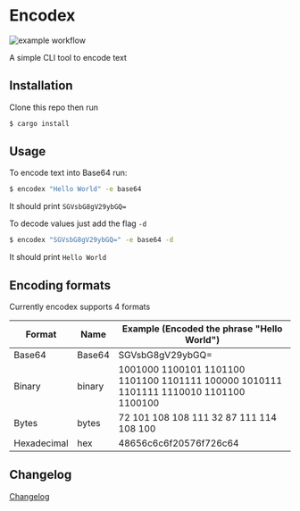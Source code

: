 # Encodex
![example workflow](https://github.com/grqphical07/encodex/actions/workflows/rust.yml/badge.svg)

A simple CLI tool to encode text

## Installation

Clone this repo then run
```bash
$ cargo install
```

## Usage

To encode text into Base64 run:
```bash
$ encodex "Hello World" -e base64
```

It should print
```SGVsbG8gV29ybGQ=```

To decode values just add the flag ```-d```
```bash
$ encodex "SGVsbG8gV29ybGQ=" -e base64 -d
```

It should print
```Hello World```

## Encoding formats

Currently encodex supports 4 formats

| **Format**     | **Name**   | **Example (Encoded the phrase "Hello World")**                                  |
|-------------|--------|----------------------------------------------------------------------------------------|
| Base64      | Base64 | SGVsbG8gV29ybGQ=                                                                       |
| Binary      | binary | 1001000 1100101 1101100 1101100 1101111 100000 1010111 1101111 1110010 1101100 1100100 |
| Bytes       | bytes  | 72 101 108 108 111 32 87 111 114 108 100                                               |
| Hexadecimal | hex    | 48656c6c6f20576f726c64                                                                 |

## Changelog

[Changelog](https://github.com/grqphical07/encodex/Changelog.md)